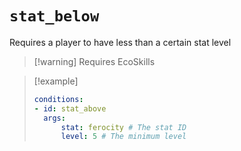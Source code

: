 # `stat_below`

Requires a player to have less than a certain stat level

> [!warning] Requires EcoSkills

> [!example]
> ```yaml
> conditions:
> - id: stat_above
>   args:
>       stat: ferocity # The stat ID
>       level: 5 # The minimum level
> ```

